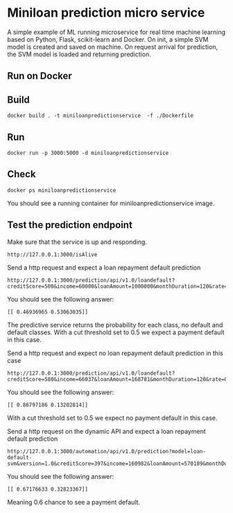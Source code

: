 # Miniloan prediction micro service

A simple example of ML running microservice for real time machine learning based on Python, Flask, scikit-learn and Docker.
On init, a simple SVM model is created and saved on machine. On request arrival for prediction, the SVM model is loaded and returning prediction.    


## Run on Docker

## Build
```console
docker build . -t miniloanpredictionservice  -f ./Dockerfile
```
## Run
```console
docker run -p 3000:5000 -d miniloanpredictionservice 
```

## Check
```console
docker ps miniloanpredictionservice 
```
You should see a running container for miniloanpredictionservice image.

## Test the prediction endpoint

Make sure that the service is up and responding.
```console
http://127.0.0.1:3000/isAlive  
```

Send a http request and expect a loan repayment default prediction 
```console
http://127.0.0.1:3000/prediction/api/v1.0/loandefault?creditScore=500&income=60000&loanAmount=1000000&monthDuration=120&rate=0.05&yearlyReimbursement=75195
```
You should see the following answer:
```console
[[ 0.46936965 0.53063035]]
```
The predictive service returns the probability for each class, no default and default classes.
With a cut threshold set to 0.5 we expect a payment default in this case.

Send a http request and expect no loan repayment default prediction in this case
```console
http://127.0.0.1:3000/prediction/api/v1.0/loandefault?creditScore=580&income=66037&loanAmount=168781&monthDuration=120&rate=0.09&yearlyReimbursement=16187
```
You should see the following answer:
```console
[[ 0.86797186 0.13202814]]
```
With a cut threshold set to 0.5 we expect no payment default in this case.

Send a http request on the dynamic API and expect a loan repayment default prediction 
```console
http://127.0.0.1:3000/automation/api/v1.0/prediction?model=loan-default-svm&version=1.0&creditScore=397&income=160982&loanAmount=570189&monthDuration=240&rate=0.07&yearlyReimbursement=57195
```
You should see the following answer:
```console
[[ 0.67176633 0.32823367]]
```
Meaning 0.6 chance to see a payment default.
